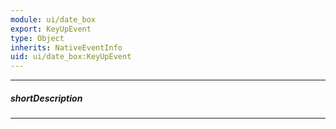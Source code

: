```yaml
---
module: ui/date_box
export: KeyUpEvent
type: Object
inherits: NativeEventInfo
uid: ui/date_box:KeyUpEvent
---
```

---
##### shortDescription
<!-- Description goes here -->

---
<!-- Description goes here -->